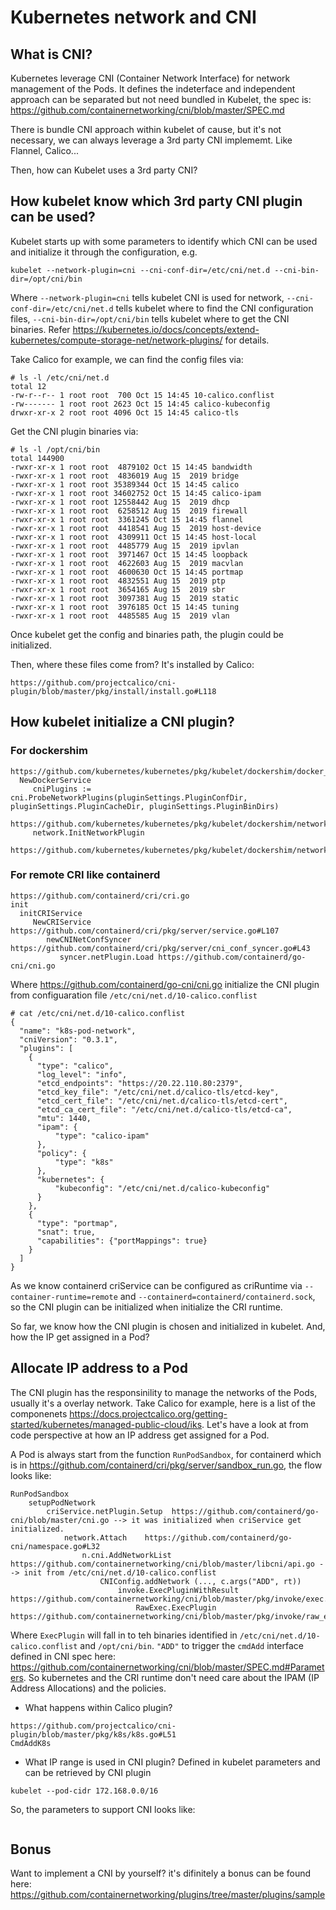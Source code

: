 
# Kubernetes network and CNI

## What is CNI?
Kubernetes leverage CNI (Container Network Interface) for network management of the Pods. It defines the indeterface and independent approach can be separated but not need bundled in Kubelet, the spec is: https://github.com/containernetworking/cni/blob/master/SPEC.md

There is bundle CNI approach within kubelet of cause, but it's not necessary, we can always leverage a 3rd party CNI implememt. Like Flannel, Calico...

Then, how can Kubelet uses a 3rd party CNI?

## How kubelet know which 3rd party CNI plugin can be used?

Kubelet starts up with some parameters to identify which CNI can be used and initialize it through the configuration, e.g.
```
kubelet --network-plugin=cni --cni-conf-dir=/etc/cni/net.d --cni-bin-dir=/opt/cni/bin
```

Where `--network-plugin=cni` tells kubelet CNI is used for network, `--cni-conf-dir=/etc/cni/net.d` tells kubelet where to find the CNI configuration files, `--cni-bin-dir=/opt/cni/bin` tells kubelet where to get the CNI binaries. Refer https://kubernetes.io/docs/concepts/extend-kubernetes/compute-storage-net/network-plugins/ for details.

Take Calico for example, we can find the config files via:
```
# ls -l /etc/cni/net.d
total 12
-rw-r--r-- 1 root root  700 Oct 15 14:45 10-calico.conflist
-rw------- 1 root root 2623 Oct 15 14:45 calico-kubeconfig
drwxr-xr-x 2 root root 4096 Oct 15 14:45 calico-tls
```

Get the CNI plugin binaries via:
```
# ls -l /opt/cni/bin
total 144900
-rwxr-xr-x 1 root root  4879102 Oct 15 14:45 bandwidth
-rwxr-xr-x 1 root root  4836019 Aug 15  2019 bridge
-rwxr-xr-x 1 root root 35389344 Oct 15 14:45 calico
-rwxr-xr-x 1 root root 34602752 Oct 15 14:45 calico-ipam
-rwxr-xr-x 1 root root 12558442 Aug 15  2019 dhcp
-rwxr-xr-x 1 root root  6258512 Aug 15  2019 firewall
-rwxr-xr-x 1 root root  3361245 Oct 15 14:45 flannel
-rwxr-xr-x 1 root root  4418541 Aug 15  2019 host-device
-rwxr-xr-x 1 root root  4309911 Oct 15 14:45 host-local
-rwxr-xr-x 1 root root  4485779 Aug 15  2019 ipvlan
-rwxr-xr-x 1 root root  3971467 Oct 15 14:45 loopback
-rwxr-xr-x 1 root root  4622603 Aug 15  2019 macvlan
-rwxr-xr-x 1 root root  4600630 Oct 15 14:45 portmap
-rwxr-xr-x 1 root root  4832551 Aug 15  2019 ptp
-rwxr-xr-x 1 root root  3654165 Aug 15  2019 sbr
-rwxr-xr-x 1 root root  3097381 Aug 15  2019 static
-rwxr-xr-x 1 root root  3976185 Oct 15 14:45 tuning
-rwxr-xr-x 1 root root  4485585 Aug 15  2019 vlan
```

Once kubelet get the config and binaries path, the plugin could be initialized.

Then, where these files come from? It's installed by Calico:
```
https://github.com/projectcalico/cni-plugin/blob/master/pkg/install/install.go#L118
```

## How kubelet initialize a CNI plugin?

### For dockershim
```
https://github.com/kubernetes/kubernetes/pkg/kubelet/dockershim/docker_service.go
  NewDockerService
     cniPlugins := cni.ProbeNetworkPlugins(pluginSettings.PluginConfDir, pluginSettings.PluginCacheDir, pluginSettings.PluginBinDirs)
         https://github.com/kubernetes/kubernetes/pkg/kubelet/dockershim/network/cni/cni.go#L133
     network.InitNetworkPlugin
         https://github.com/kubernetes/kubernetes/pkg/kubelet/dockershim/network/plugins.go
```

### For remote CRI like containerd
```
https://github.com/containerd/cri/cri.go
init
  initCRIService
     NewCRIService   https://github.com/containerd/cri/pkg/server/service.go#L107
        newCNINetConfSyncer  https://github.com/containerd/cri/pkg/server/cni_conf_syncer.go#L43
           syncer.netPlugin.Load https://github.com/containerd/go-cni/cni.go
```

Where https://github.com/containerd/go-cni/cni.go initialize the CNI plugin from configuaration file `/etc/cni/net.d/10-calico.conflist`
```
# cat /etc/cni/net.d/10-calico.conflist
{
  "name": "k8s-pod-network",
  "cniVersion": "0.3.1",
  "plugins": [
    {
      "type": "calico",
      "log_level": "info",
      "etcd_endpoints": "https://20.22.110.80:2379",
      "etcd_key_file": "/etc/cni/net.d/calico-tls/etcd-key",
      "etcd_cert_file": "/etc/cni/net.d/calico-tls/etcd-cert",
      "etcd_ca_cert_file": "/etc/cni/net.d/calico-tls/etcd-ca",
      "mtu": 1440,
      "ipam": {
          "type": "calico-ipam"
      },
      "policy": {
          "type": "k8s"
      },
      "kubernetes": {
          "kubeconfig": "/etc/cni/net.d/calico-kubeconfig"
      }
    },
    {
      "type": "portmap",
      "snat": true,
      "capabilities": {"portMappings": true}
    }
  ]
}
```

As we know containerd criService can be configured as criRuntime via `--container-runtime=remote` and `--containerd=containerd/containerd.sock`, so the CNI plugin can be initialized when initialize the CRI runtime.

So far, we know how the CNI plugin is chosen and initialized in kubelet. And, how the IP get assigned in a Pod?

## Allocate IP address to a Pod
The CNI plugin has the responsinility to manage the networks of the Pods, usually it's a overlay network. Take Calico for example, here is a list of the componenets https://docs.projectcalico.org/getting-started/kubernetes/managed-public-cloud/iks. Let's have a look at from code perspective at how an IP address get assigned for a Pod.

A Pod is always start from the function `RunPodSandbox`, for containerd which is in https://github.com/containerd/cri/pkg/server/sandbox_run.go, the flow looks like:
```
RunPodSandbox
    setupPodNetwork
        criService.netPlugin.Setup  https://github.com/containerd/go-cni/blob/master/cni.go --> it was initialized when criService get initialized.
            network.Attach    https://github.com/containerd/go-cni/namespace.go#L32
                n.cni.AddNetworkList    https://github.com/containernetworking/cni/blob/master/libcni/api.go --> init from /etc/cni/net.d/10-calico.conflist
                    CNIConfig.addNetwork (..., c.args("ADD", rt))
                        invoke.ExecPluginWithResult  https://github.com/containernetworking/cni/blob/master/pkg/invoke/exec.go#L76
                            RawExec.ExecPlugin  https://github.com/containernetworking/cni/blob/master/pkg/invoke/raw_exec.go#L34
```


Where `ExecPlugin` will fall in to teh binaries identified in `/etc/cni/net.d/10-calico.conflist` and `/opt/cni/bin`. `"ADD"` to trigger the `cmdAdd` interface defined in CNI spec here: https://github.com/containernetworking/cni/blob/master/SPEC.md#Parameters. So kubernetes and the CRI runtime don't need care about the IPAM (IP Address Allocations) and the policies.

- What happens within Calico plugin?

```
https://github.com/projectcalico/cni-plugin/blob/master/pkg/k8s/k8s.go#L51
CmdAddK8s
```

- What IP range is used in CNI plugin?
Defined in kubelet parameters and can be retrieved by CNI plugin
```
kubelet --pod-cidr 172.168.0.0/16
```

So, the parameters to support CNI looks like:
```

```

## Bonus

Want to implement a CNI by yourself? it's difinitely a bonus can be found here: https://github.com/containernetworking/plugins/tree/master/plugins/sample
